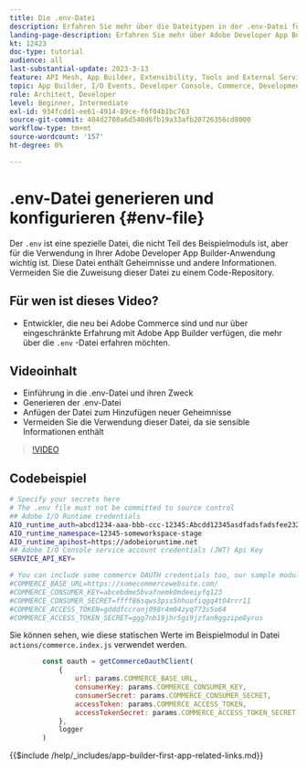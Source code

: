 ```yaml
---
title: Die .env-Datei
description: Erfahren Sie mehr über die Dateitypen in der .env-Datei für diese Beispielanwendung
landing-page-description: Erfahren Sie mehr über Adobe Developer App Builder, das mit Adobe Commerce verwendet wird, und welche Inhaltstypen in der .env-Datei verwendet werden
kt: 12423
doc-type: tutorial
audience: all
last-substantial-update: 2023-3-13
feature: API Mesh, App Builder, Extensibility, Tools and External Services, Backend Development
topic: App Builder, I/O Events, Developer Console, Commerce, Development, Integrations
role: Architect, Developer
level: Beginner, Intermediate
exl-id: 934fcdd1-ee61-4914-89ce-f6f04b1bc763
source-git-commit: 404d2708a6d540d6fb19a33afb20726356cd8000
workflow-type: tm+mt
source-wordcount: '157'
ht-degree: 0%

---
```


# .env-Datei generieren und konfigurieren {#env-file}

Der `.env` ist eine spezielle Datei, die nicht Teil des Beispielmoduls ist, aber für die Verwendung in Ihrer Adobe Developer App Builder-Anwendung wichtig ist. Diese Datei enthält Geheimnisse und andere Informationen. Vermeiden Sie die Zuweisung dieser Datei zu einem Code-Repository.

## Für wen ist dieses Video?

* Entwickler, die neu bei Adobe Commerce sind und nur über eingeschränkte Erfahrung mit Adobe App Builder verfügen, die mehr über die `.env` -Datei erfahren möchten.

## Videoinhalt

* Einführung in die .env-Datei und ihren Zweck
* Generieren der .env-Datei
* Anfügen der Datei zum Hinzufügen neuer Geheimnisse
* Vermeiden Sie die Verwendung dieser Datei, da sie sensible Informationen enthält

>[!VIDEO](https://video.tv.adobe.com/v/3416593?quality=12&learn=on)

## Codebeispiel

```bash
# Specify your secrets here
# The .env file must not be committed to source control
## Adobe I/O Runtime credentials
AIO_runtime_auth=abcd1234-aaa-bbb-ccc-12345:Abcdd12345asdfadsfadsfee2323232323232
AIO_runtime_namespace=12345-someworkspace-stage
AIO_runtime_apihost=https://adobeioruntime.net
## Adobe I/O Console service account credentials (JWT) Api Key
SERVICE_API_KEY=

# You can include some commerce OAUTH credentials too, our sample module will use this
#COMMERCE_BASE_URL=https://somecommercewebsite.com/
#COMMERCE_CONSUMER_KEY=abcebdme5bvafnemk0mdeeiyfq123
#COMMERCE_CONSUMER_SECRET=ffff86sqws3pss5hhuofiqgq4t04rrr11
#COMMERCE_ACCESS_TOKEN=gdddfccronj098r4m04zyq773s5o64
#COMMERCE_ACCESS_TOKEN_SECRET=ggg7nb19jhr5gi9jzfan9ggzipe8yrus
```

Sie können sehen, wie diese statischen Werte im Beispielmodul in Datei `actions/commerce.index.js` verwendet werden.

```javascript
        const oauth = getCommerceOauthClient(
            {
                url: params.COMMERCE_BASE_URL,
                consumerKey: params.COMMERCE_CONSUMER_KEY,
                consumerSecret: params.COMMERCE_CONSUMER_SECRET,
                accessToken: params.COMMERCE_ACCESS_TOKEN,
                accessTokenSecret: params.COMMERCE_ACCESS_TOKEN_SECRET
            },
            logger
        )
```

{{$include /help/_includes/app-builder-first-app-related-links.md}}
